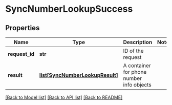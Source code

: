 # SyncNumberLookupSuccess

## Properties
Name | Type | Description | Notes
------------ | ------------- | ------------- | -------------
**request_id** | **str** | ID of the request | 
**result** | [**list[SyncNumberLookupResult]**](SyncNumberLookupResult.md) | A container for phone number info objects | 

[[Back to Model list]](../README.md#documentation-for-models) [[Back to API list]](../README.md#documentation-for-api-endpoints) [[Back to README]](../README.md)


